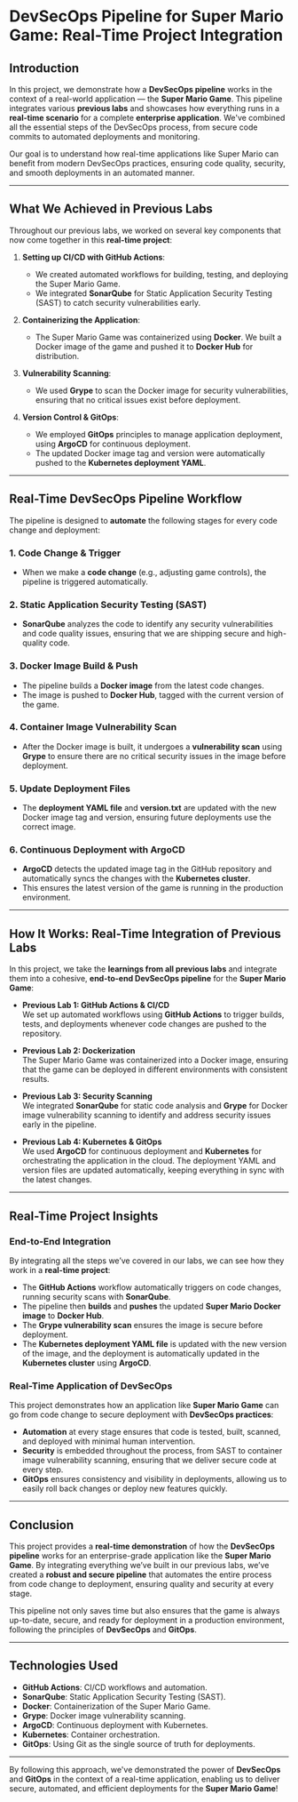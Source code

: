 # **DevSecOps Pipeline for Super Mario Game: Real-Time Project Integration**

## **Introduction**

In this project, we demonstrate how a **DevSecOps pipeline** works in the context of a real-world application — the **Super Mario Game**. This pipeline integrates various **previous labs** and showcases how everything runs in a **real-time scenario** for a complete **enterprise application**. We've combined all the essential steps of the DevSecOps process, from secure code commits to automated deployments and monitoring.

Our goal is to understand how real-time applications like Super Mario can benefit from modern DevSecOps practices, ensuring code quality, security, and smooth deployments in an automated manner.

---

## **What We Achieved in Previous Labs**

Throughout our previous labs, we worked on several key components that now come together in this **real-time project**:

1. **Setting up CI/CD with GitHub Actions**:
   - We created automated workflows for building, testing, and deploying the Super Mario Game.
   - We integrated **SonarQube** for Static Application Security Testing (SAST) to catch security vulnerabilities early.

2. **Containerizing the Application**:
   - The Super Mario Game was containerized using **Docker**. We built a Docker image of the game and pushed it to **Docker Hub** for distribution.

3. **Vulnerability Scanning**:
   - We used **Grype** to scan the Docker image for security vulnerabilities, ensuring that no critical issues exist before deployment.

4. **Version Control & GitOps**:
   - We employed **GitOps** principles to manage application deployment, using **ArgoCD** for continuous deployment.
   - The updated Docker image tag and version were automatically pushed to the **Kubernetes deployment YAML**.

---

## **Real-Time DevSecOps Pipeline Workflow**

The pipeline is designed to **automate** the following stages for every code change and deployment:

### **1. Code Change & Trigger**
   - When we make a **code change** (e.g., adjusting game controls), the pipeline is triggered automatically.

### **2. Static Application Security Testing (SAST)**
   - **SonarQube** analyzes the code to identify any security vulnerabilities and code quality issues, ensuring that we are shipping secure and high-quality code.

### **3. Docker Image Build & Push**
   - The pipeline builds a **Docker image** from the latest code changes.
   - The image is pushed to **Docker Hub**, tagged with the current version of the game.

### **4. Container Image Vulnerability Scan**
   - After the Docker image is built, it undergoes a **vulnerability scan** using **Grype** to ensure there are no critical security issues in the image before deployment.

### **5. Update Deployment Files**
   - The **deployment YAML file** and **version.txt** are updated with the new Docker image tag and version, ensuring future deployments use the correct image.

### **6. Continuous Deployment with ArgoCD**
   - **ArgoCD** detects the updated image tag in the GitHub repository and automatically syncs the changes with the **Kubernetes cluster**.
   - This ensures the latest version of the game is running in the production environment.

---

## **How It Works: Real-Time Integration of Previous Labs**

In this project, we take the **learnings from all previous labs** and integrate them into a cohesive, **end-to-end DevSecOps pipeline** for the **Super Mario Game**:

- **Previous Lab 1: GitHub Actions & CI/CD**  
  We set up automated workflows using **GitHub Actions** to trigger builds, tests, and deployments whenever code changes are pushed to the repository.
  
- **Previous Lab 2: Dockerization**  
  The Super Mario Game was containerized into a Docker image, ensuring that the game can be deployed in different environments with consistent results.

- **Previous Lab 3: Security Scanning**  
  We integrated **SonarQube** for static code analysis and **Grype** for Docker image vulnerability scanning to identify and address security issues early in the pipeline.

- **Previous Lab 4: Kubernetes & GitOps**  
  We used **ArgoCD** for continuous deployment and **Kubernetes** for orchestrating the application in the cloud. The deployment YAML and version files are updated automatically, keeping everything in sync with the latest changes.

---

## **Real-Time Project Insights**

### **End-to-End Integration**

By integrating all the steps we’ve covered in our labs, we can see how they work in a **real-time project**:

- The **GitHub Actions** workflow automatically triggers on code changes, running security scans with **SonarQube**.
- The pipeline then **builds** and **pushes** the updated **Super Mario Docker image** to **Docker Hub**.
- The **Grype vulnerability scan** ensures the image is secure before deployment.
- The **Kubernetes deployment YAML file** is updated with the new version of the image, and the deployment is automatically updated in the **Kubernetes cluster** using **ArgoCD**.

### **Real-Time Application of DevSecOps**

This project demonstrates how an application like **Super Mario Game** can go from code change to secure deployment with **DevSecOps practices**:

- **Automation** at every stage ensures that code is tested, built, scanned, and deployed with minimal human intervention.
- **Security** is embedded throughout the process, from SAST to container image vulnerability scanning, ensuring that we deliver secure code at every step.
- **GitOps** ensures consistency and visibility in deployments, allowing us to easily roll back changes or deploy new features quickly.

---

## **Conclusion**

This project provides a **real-time demonstration** of how the **DevSecOps pipeline** works for an enterprise-grade application like the **Super Mario Game**. By integrating everything we’ve built in our previous labs, we’ve created a **robust and secure pipeline** that automates the entire process from code change to deployment, ensuring quality and security at every stage.

This pipeline not only saves time but also ensures that the game is always up-to-date, secure, and ready for deployment in a production environment, following the principles of **DevSecOps** and **GitOps**.

---

## **Technologies Used**
- **GitHub Actions**: CI/CD workflows and automation.
- **SonarQube**: Static Application Security Testing (SAST).
- **Docker**: Containerization of the Super Mario Game.
- **Grype**: Docker image vulnerability scanning.
- **ArgoCD**: Continuous deployment with Kubernetes.
- **Kubernetes**: Container orchestration.
- **GitOps**: Using Git as the single source of truth for deployments.

---

By following this approach, we've demonstrated the power of **DevSecOps** and **GitOps** in the context of a real-time application, enabling us to deliver secure, automated, and efficient deployments for the **Super Mario Game**!
